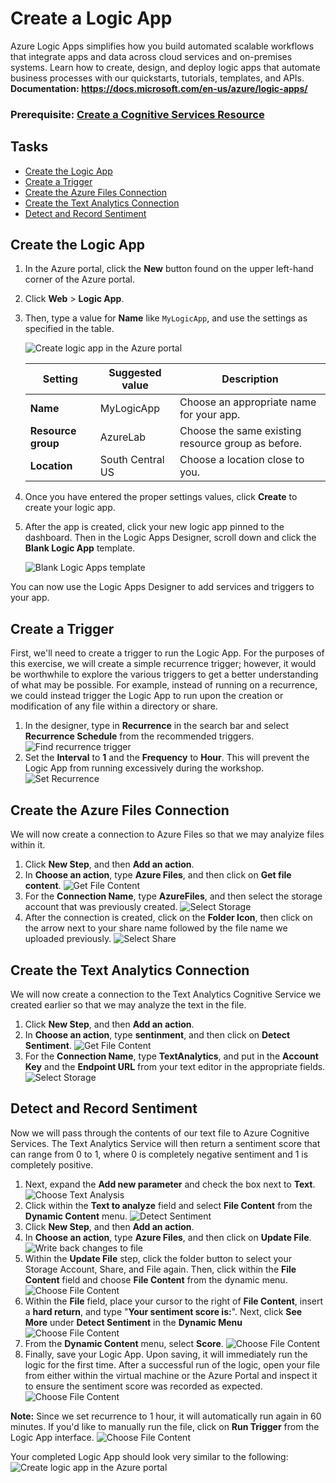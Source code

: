 # Create a Logic App
Azure Logic Apps simplifies how you build automated scalable workflows that integrate apps and data across cloud services and on-premises systems. Learn how to create, design, and deploy logic apps that automate business processes with our quickstarts, tutorials, templates, and APIs.  
**Documentation: https://docs.microsoft.com/en-us/azure/logic-apps/**

### Prerequisite: [Create a Cognitive Services Resource](./CreateCognitiveService.md) ###
## Tasks
  - [Create the Logic App](#create-the-logic-app)
  - [Create a Trigger](#create-a-trigger)
  - [Create the Azure Files Connection](#create-the-azure-files-connection)
  - [Create the Text Analytics Connection](#create-the-text-analytics-connection)
  - [Detect and Record Sentiment](#detect-and-record-sentiment)

## Create the Logic App

1. In the Azure portal, click the **New** button found on the upper left-hand corner of the Azure portal.

2. Click **Web** > **Logic App**.
 
3. Then, type a value for **Name** like `MyLogicApp`, and use the settings as specified in the table.

    ![Create logic app in the Azure portal](./media/08-logic-app-create.png)

    | Setting      |  Suggested value   | Description                                        |
    | ----------------- | ------------ | ------------- |
    | **Name** | MyLogicApp | Choose an appropriate name for your app. |
    | **Resource group** | AzureLab | Choose the same existing resource group as before. |
    | **Location** | South Central US | Choose a location close to you. |    

4. Once you have entered the proper settings values, click **Create** to create your logic app. 

5. After the app is created, click your new logic app pinned to the dashboard. Then in the Logic Apps Designer, scroll down and click the **Blank Logic App** template. 

    ![Blank Logic Apps template](media/09-logic-app-create-blank.png)

You can now use the Logic Apps Designer to add services and triggers to your app.

## Create a Trigger
First, we'll need to create a trigger to run the Logic App. For the purposes of this exercise, we will create a simple recurrence trigger; however, it would be worthwhile to explore the various triggers to get a better understanding of what may be possible. For example, instead of running on a recurrence, we could instead trigger the Logic App to run upon the creation or modification of any file within a directory or share. 
1. In the designer, type in **Recurrence** in the search bar and select **Recurrence Schedule** from the recommended triggers. 
    ![Find recurrence trigger](media/la-03.png)
1. Set the **Interval** to **1** and the **Frequency** to **Hour**. This will prevent the Logic App from running excessively during the workshop. 
    ![Set Recurrence](media/la-04.png)
## Create the Azure Files Connection
We will now create a connection to Azure Files so that we may analyize files within it. 
1. Click **New Step**, and then **Add an action**.
1. In **Choose an action**, type **Azure Files**, and then click on **Get file content**.
    ![Get File Content](media/la-05.png)
1. For the **Connection Name**, type **AzureFiles**, and then select the storage account that was previously created. 
    ![Select Storage](media/la-06.png)
1. After the connection is created, click on the **Folder Icon**, then click on the arrow next to your share name followed by the file name we uploaded previously. 
    ![Select Share](media/la-07.png)
## Create the Text Analytics Connection
We will now create a connection to the Text Analytics Cognitive Service we created earlier so that we may analyze the text in the file. 
1. Click **New Step**, and then **Add an action**.
1. In **Choose an action**, type **sentinment**, and then click on **Detect Sentiment**.
    ![Get File Content](media/la-08.png)
1. For the **Connection Name**, type **TextAnalytics**, and put in the **Account Key** and the **Endpoint URL** from your text editor in the appropriate fields.
    ![Select Storage](media/la-09.png)
## Detect and Record Sentiment
Now we will pass through the contents of our text file to Azure Cognitive Services. The Text Analytics Service will then return a sentiment score that can range from 0 to 1, where 0 is completely negative sentiment and 1 is completely positive. 
1. Next, expand the **Add new parameter** and check the box next to **Text**.
    ![Choose Text Analysis](media/la-10.png)
1. Click within the **Text to analyze** field and select **File Content** from the **Dynamic Content** menu.
    ![Detect Sentiment](media/la-11.png)
1. Click **New Step**, and then **Add an action**.
1. In **Choose an action**, type **Azure Files**, and then click on **Update File**.
    ![Write back changes to file](media/la-12.png)
1. Within the **Update File** step, click the folder button to select your Storage Account, Share, and File again. Then, click within the **File Content** field and choose **File Content** from the dynamic menu.
    ![Choose File Content](media/la-13.png)
1. Within the **File** field, place your cursor to the right of **File Content**, insert a **hard return**, and type "**Your sentiment score is:**". Next, click **See More** under **Detect Sentiment** in the **Dynamic Menu**
    ![Choose File Content](media/la-14.png)
1. From the **Dynamic Content** menu, select **Score**.
    ![Choose File Content](media/la-15.png)
1. Finally, save your Logic App. Upon saving, it will immediately run the logic for the first time. After a successful run of the logic, open your file from either within the virtual machine or the Azure Portal and inspect it to ensure the sentiment score was recorded as expected. 
    ![Choose File Content](media/la-16.png)

**Note:** Since we set recurrence to 1 hour, it will automatically run again in 60 minutes. If you'd like to manually run the file, click on **Run Trigger** from the Logic App interface.
    ![Choose File Content](media/la-17.png)

Your completed Logic App should look very similar to the following:
![Create logic app in the Azure portal](./media/la-000.png)